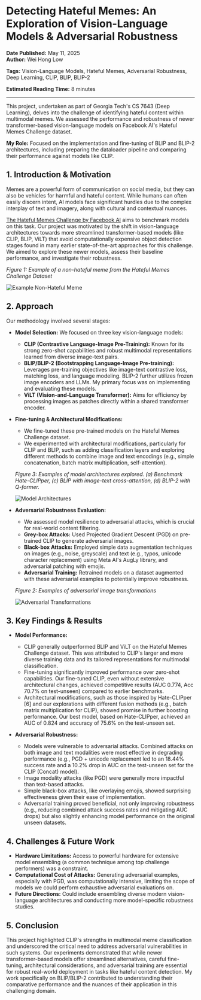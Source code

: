 # Detecting Hateful Memes: An Exploration of Vision-Language Models & Adversarial Robustness
**Date Published:** May 11, 2025  
**Author:** Wei Hong Low  

**Tags:** Vision-Language Models, Hateful Memes, Adversarial Robustness, Deep Learning, CLIP, BLIP, BLIP-2  

**Estimated Reading Time:** 8 minutes  

---  

This project, undertaken as part of Georgia Tech's CS 7643 (Deep Learning), delves into the challenge of identifying hateful content within multimodal memes. We assessed the performance and robustness of newer transformer-based vision-language models on Facebook AI's Hateful Memes Challenge dataset.

**My Role:** Focused on the implementation and fine-tuning of BLIP and BLIP-2 architectures, including preparing the dataloader pipeline and comparing their performance against models like CLIP.

## 1. Introduction & Motivation

Memes are a powerful form of communication on social media, but they can also be vehicles for harmful and hateful content. While humans can often easily discern intent, AI models face significant hurdles due to the complex interplay of text and imagery, along with cultural and contextual nuances.

[The Hateful Memes Challenge by Facebook AI](https://ai.meta.com/blog/hateful-memes-challenge-and-data-set/) aims to benchmark models on this task. Our project was motivated by the shift in vision-language architectures towards more streamlined transformer-based models (like CLIP, BLIP, ViLT) that avoid computationally expensive object detection stages found in many earlier state-of-the-art approaches for this challenge. We aimed to explore these newer models, assess their baseline performance, and investigate their robustness.

*Figure 1: Example of a non-hateful meme from the Hateful Memes Challenge Dataset*

![Example Non-Hateful Meme](../images/hateful-meme/figure1_non_hateful_meme.png)

## 2. Approach

Our methodology involved several stages:

* **Model Selection:** We focused on three key vision-language models:
    * **CLIP (Contrastive Language-Image Pre-Training):** Known for its strong zero-shot capabilities and robust multimodal representations learned from diverse image-text pairs. 
    * **BLIP/BLIP-2 (Bootstrapping Language-Image Pre-training):** Leverages pre-training objectives like image-text contrastive loss, matching loss, and language modeling. BLIP-2 further utilizes frozen image encoders and LLMs. My primary focus was on implementing and evaluating these models.
    * **ViLT (Vision-and-Language Transformer):** Aims for efficiency by processing images as patches directly within a shared transformer encoder. 

* **Fine-tuning & Architectural Modifications:**
    * We fine-tuned these pre-trained models on the Hateful Memes Challenge dataset. 
    * We experimented with architectural modifications, particularly for CLIP and BLIP, such as adding classification layers and exploring different methods to combine image and text encodings (e.g., simple concatenation, batch matrix multiplication, self-attention).

    *Figure 3: Examples of model architectures explored. (a) Benchmark Hate-CLIPper, (c) BLIP with image-text cross-attention, (d) BLIP-2 with Q-former.*

    ![Model Architectures](../images/hateful-meme/model-arch.png)

* **Adversarial Robustness Evaluation:**
    * We assessed model resilience to adversarial attacks, which is crucial for real-world content filtering.
    * **Grey-box Attacks:** Used Projected Gradient Descent (PGD) on pre-trained CLIP to generate adversarial images.
    * **Black-box Attacks:** Employed simple data augmentation techniques on images (e.g., noise, greyscale) and text (e.g., typos, unicode character replacement) using Meta AI's AugLy library, and adversarial patching with emojis.
    * **Adversarial Training:** Retrained models on a dataset augmented with these adversarial examples to potentially improve robustness.

    *Figure 2: Examples of adversarial image transformations*

    ![Adversarial Transformations](../images/hateful-meme/adv-example.png)

## 3. Key Findings & Results

* **Model Performance:**
    * CLIP generally outperformed BLIP and ViLT on the Hateful Memes Challenge dataset. This was attributed to CLIP's larger and more diverse training data and its tailored representations for multimodal classification.
    * Fine-tuning significantly improved performance over zero-shot capabilities. Our fine-tuned CLIP, even without extensive architectural changes, achieved competitive results (AUC 0.774, Acc 70.7% on test-unseen) compared to earlier benchmarks.
    * Architectural modifications, such as those inspired by Hate-CLIPper [6] and our explorations with different fusion methods (e.g., batch matrix multiplication for CLIP), showed promise in further boosting performance. Our best model, based on Hate-CLIPper, achieved an AUC of 0.824 and accuracy of 75.6% on the test-unseen set.

* **Adversarial Robustness:**
    * Models were vulnerable to adversarial attacks. Combined attacks on both image and text modalities were most effective in degrading performance (e.g., PGD + unicode replacement led to an 18.44% success rate and a 10.2% drop in AUC on the test-unseen set for the CLIP (Concat) model).
    * Image modality attacks (like PGD) were generally more impactful than text-based attacks.
    * Simple black-box attacks, like overlaying emojis, showed surprising effectiveness given their ease of implementation. 
    * Adversarial training proved beneficial, not only improving robustness (e.g., reducing combined attack success rates and mitigating AUC drops) but also slightly enhancing model performance on the original unseen datasets.

## 4. Challenges & Future Work

* **Hardware Limitations:** Access to powerful hardware for extensive model ensembling (a common technique among top challenge performers) was a constraint.
* **Computational Cost of Attacks:** Generating adversarial examples, especially with PGD, was computationally intensive, limiting the scope of models we could perform exhaustive adversarial evaluations on.
* **Future Directions:** Could include ensembling diverse modern vision-language architectures and conducting more model-specific robustness studies.

## 5. Conclusion

This project highlighted CLIP's strengths in multimodal meme classification and underscored the critical need to address adversarial vulnerabilities in such systems. Our experiments demonstrated that while newer transformer-based models offer streamlined alternatives, careful fine-tuning, architectural considerations, and adversarial training are essential for robust real-world deployment in tasks like hateful content detection. My work specifically on BLIP/BLIP-2 contributed to understanding their comparative performance and the nuances of their application in this challenging domain.
